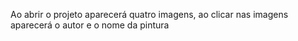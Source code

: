 Ao abrir o projeto aparecerá quatro imagens, ao clicar nas imagens aparecerá o autor e o nome da pintura